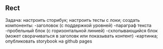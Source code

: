 ## Rect

Задача:
настроить сторибук;
настроить тесты с локи;
создать компоненты:
-заголовок (с поддержкой уровней)
-параграф текста
-пробельный блок (с горизонтальной линией)
-схлопывающийся блок (может сворачиваться в заголовк или показывать контент)
-картинка;
опубликовать storybook на github pages
